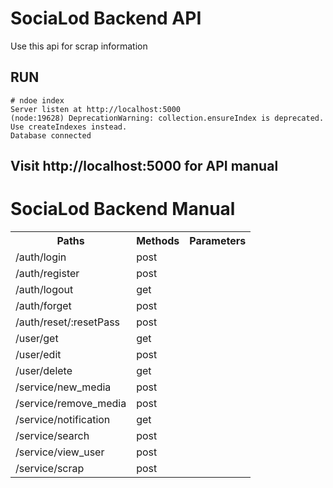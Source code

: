 # SociaLod Backend API
Use this api for scrap information

RUN
---
    # ndoe index
    Server listen at http://localhost:5000
    (node:19628) DeprecationWarning: collection.ensureIndex is deprecated. Use createIndexes instead.
    Database connected

Visit http://localhost:5000 for API manual
---

<h1>SociaLod Backend Manual</h1><table><tr><th>Paths</th><th>Methods</th><th>Parameters</th></tr><tr><td>/auth/login</td><td>post</td><td></td></tr><tr><td>/auth/register</td><td>post</td><td></td></tr><tr><td>/auth/logout</td><td>get</td><td></td></tr><tr><td>/auth/forget</td><td>post</td><td></td></tr><tr><td>/auth/reset/:resetPass</td><td>post</td><td></td></tr><tr><td>/user/get</td><td>get</td><td></td></tr><tr><td>/user/edit</td><td>post</td><td></td></tr><tr><td>/user/delete</td><td>get</td><td></td></tr><tr><td>/service/new_media</td><td>post</td><td></td></tr><tr><td>/service/remove_media</td><td>post</td><td></td></tr><tr><td>/service/notification</td><td>get</td><td></td></tr><tr><td>/service/search</td><td>post</td><td></td></tr><tr><td>/service/view_user</td><td>post</td><td></td></tr><tr><td>/service/scrap</td><td>post</td><td></td></tr></table>